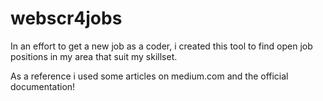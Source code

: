 # webscr4jobs

In an effort to get a new job as a coder, i created this tool to find open job positions in my area that suit my skillset.

As a reference i used some articles on medium.com and the official documentation!
